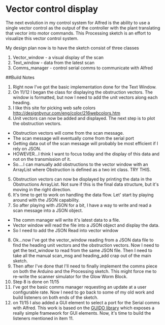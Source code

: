 Vector control display
======================

The next evolution in my control system for Alfred is the ability to 
use a single vector control as the output of the controller with the plant
translating that vector into motor commands.  This Processing sketch is
an effort to visualize this vector control system.

My design plan now is to have the sketch consist of three classes 

1. Vector_window - a visual display of the scan
2. Text_window - data from the latest scan
3. Comms_manager - control serial comms to communicate with Alfred

##Build Notes

1. Right now I've got the basic implementation done for the Text Window.
2. On 11/12 I began the class for displaying the obstruction vectors.  The window is formatted, but now I need to add the unit vectors along each heading.
3. I like this site for picking web safe colors
	http://designbynur.com/eng/color/216webcolors.htm
4. Unit vectors can now be added and displayed.  The next step is to plot the obstruction vectors.
  - Obstruction vectors will come from the scan message.
  - The scan message will eventually come from the serial port
  - Getting data out of the scan message will probably be most efficient if I rely on JSON.
  - HOWEVER...I think I want to focus today and the display of this data and not on the transmission of it.
  - So....I can manually add obstructions to the vector window with an ArrayList<Obstruction> where Obstruction is defined as a two int class.  TRY THIS.
5. Obstruction vectors can now be displayed by printing the data in the Obstructions ArrayList.  Not sure if this is the final data structure, but it's moving in the right direction.
6. It's time to get to work on handling the data flow.  Let' start by playing around with the JSON capability.
7. So after playing with JSON for a bit, I have a way to write and read a scan message into a JSON object.
  - The comm manager will write it's latest data to a file.
  - Vector window will read the file into a JSON object and display the data.
  - So I need to add the JSON Read into vector window
8. Ok...now I've got the vector_window reading from a JSON data file to find the heading unit vectors and the obstruction vectors.  Now I need to get the text_window to read from the same JSON file.  Then I need to take all the manual scan_msg and heading_add crap out of the main sketch.
9. Then after I've done that I'll need to finally implement the comms piece on both the Arduino and the Processing sketch.  This might force me to re-write the scanner simulator for the Glow Worm Block.
10. Step 8 is done on 11/15
11. I've got the basic comms manager requesting an update at a user configurable rate.  Now I need to go back to some of my old work and build listeners on both ends of the sketch.
12. on 11/15 I also added a GUI element to select a port for the Serial comms with Alfred.  This work is based on the [GUIDO library](https://github.com/fjenett/Guido.git) which exposes a really simple framework for GUI elements. Now, it's time to build the listeners mentioned in item 11.
